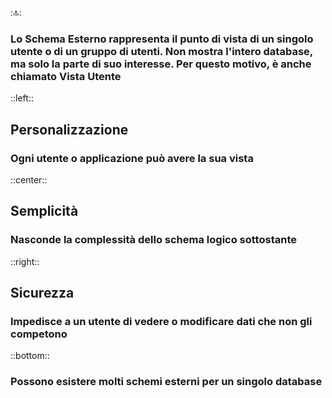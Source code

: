 ::top::
### Lo <Alert>Schema Esterno</Alert> rappresenta il punto di vista di un singolo utente o di un gruppo di utenti. Non mostra l'intero database, ma solo la parte di suo interesse. Per questo motivo, è anche chiamato <Alert>Vista Utente</Alert>

<VSpace space="4"/>

::left::
<div v-click class="text-center">

## <Alert strong>Personalizzazione</Alert>
### Ogni utente o applicazione può avere la sua vista
</div>

::center::
<div v-click class="text-center">

## <Alert strong>Semplicità</Alert>
### Nasconde la complessità dello schema logico sottostante
</div>

::right::
<div v-click class="text-center">

## <Alert strong>Sicurezza</Alert>
### Impedisce a un utente di vedere o modificare dati che non gli competono
</div>

::bottom::

<NoteBlock v-click class="mt-4">

### Possono esistere <Alert strong>molti</Alert> schemi esterni per un singolo database
</NoteBlock>
